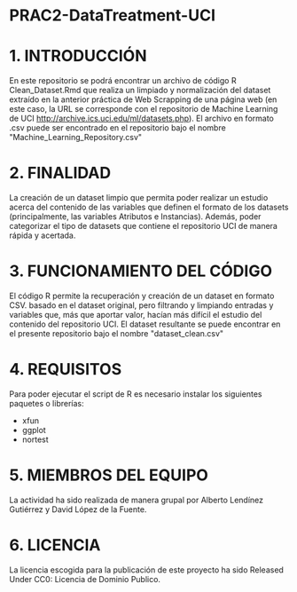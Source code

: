 # PRAC2-DataTreatment-UCI
# 1. INTRODUCCIÓN
En este repositorio se podrá encontrar un archivo de código R  Clean_Dataset.Rmd que realiza un limpiado y normalización del dataset extraído en la anterior práctica de Web Scrapping de una página web (en este caso, la URL se corresponde con el repositorio de Machine Learning de UCI http://archive.ics.uci.edu/ml/datasets.php). El archivo en formato .csv puede ser encontrado en el repositorio bajo el nombre "Machine_Learning_Repository.csv"

# 2. FINALIDAD
La creación de un dataset limpio que permita poder realizar un estudio acerca del contenido de las variables que definen el formato de los datasets (principalmente, las variables Atributos e Instancias). Además, poder categorizar el tipo de datasets que contiene el repositorio UCI de manera rápida y acertada.

# 3. FUNCIONAMIENTO DEL CÓDIGO
El código R permite la recuperación y creación de un dataset en formato CSV. basado en el dataset original, pero filtrando y limpiando entradas y variables que, más que aportar valor, hacían más difícil el estudio del contenido del repositorio UCI. El dataset resultante se puede encontrar en el presente repositorio bajo el nombre "dataset_clean.csv" 

# 4. REQUISITOS
Para poder ejecutar el script de R es necesario instalar los siguientes paquetes o librerías:

* xfun
* ggplot
* nortest

# 5. MIEMBROS DEL EQUIPO
La actividad ha sido realizada de manera grupal por Alberto Lendínez Gutiérrez y David López de la Fuente.

# 6. LICENCIA
La licencia escogida para la publicación de este proyecto ha sido Released Under CC0: Licencia de Dominio Publico.

